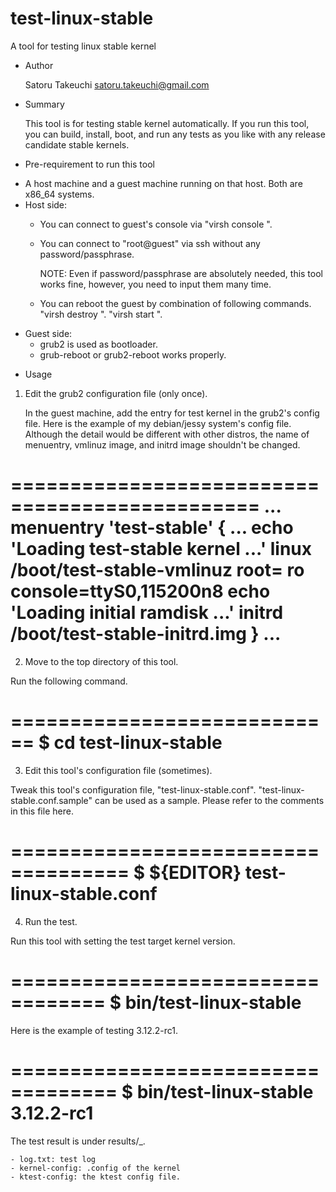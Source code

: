 test-linux-stable
=================

A tool for testing linux stable kernel

* Author

  Satoru Takeuchi <satoru.takeuchi@gmail.com>

* Summary

  This tool is for testing stable kernel automatically. If you run
  this tool, you can build, install, boot, and run any tests as you
  like with any release candidate stable kernels.

* Pre-requirement to run this tool

 - A host machine and a guest machine running on that host.
   Both are x86_64 systems.
 - Host side:
   - You can connect to guest's console via
     "virsh console <guest name>".
   - You can connect to "root@guest" via ssh without any
     password/passphrase.

       NOTE:
       Even if password/passphrase are absolutely needed,
       this tool works fine, however, you need to input
       them many time.
   - You can reboot the guest by combination of following
     commands.
     "virsh destroy <guest name>".
     "virsh start <guest name>".
 - Guest side:
   - grub2 is used as bootloader.
   - grub-reboot or grub2-reboot works properly.

* Usage

1. Edit the grub2 configuration file (only once).

   In the guest machine, add the entry for test kernel in the
   grub2's config file. Here is the example of my debian/jessy
   system's config file. Although the detail would be different
   with other distros, the name of menuentry, vmlinuz image,
   and initrd image shouldn't be changed.

===============================================
...
menuentry 'test-stable' {
        ...
        echo    'Loading test-stable kernel ...'
        linux   /boot/test-stable-vmlinuz root=<root device> ro console=ttyS0,115200n8
        echo    'Loading initial ramdisk ...'
        initrd  /boot/test-stable-initrd.img
}
...
===============================================

2. Move to the top directory of this tool.

  Run the following command.

============================
$ cd test-linux-stable
============================

3. Edit this tool's configuration file (sometimes).

  Tweak this tool's configuration file, "test-linux-stable.conf".
  "test-linux-stable.conf.sample" can be used as a sample.
  Please refer to the comments in this file here.

====================================
$ ${EDITOR} test-linux-stable.conf
====================================

4. Run the test.

  Run this tool with setting the test target kernel version.

==================================
$ bin/test-linux-stable <version>
==================================

  Here is the example of testing 3.12.2-rc1.

===================================
$ bin/test-linux-stable 3.12.2-rc1
===================================

  The test result is under results/<version>_<test datetime>.

    - log.txt: test log
    - kernel-config: .config of the kernel
    - ktest-config: the ktest config file.
